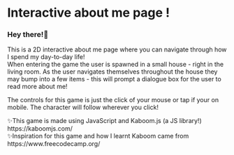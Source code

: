 # Interactive about me page !

<h3>Hey there!👋</h3>
<p>
  This is a 2D interactive about me page where you can navigate through how I spend my day-to-day life!
</br>
  When entering the game the user is spawned in a small house - right in the living room. As the user navigates themselves throughout the house they may bump into a few items - this will prompt a dialogue box for the user to read more about me!
</p>
<p>
  The controls for this game is just the click of your mouse or tap if your on mobile. The character will follow wherever you click!
</p>
<p>
  ✨This game is made using JavaScript and Kaboom.js (a JS library!) https://kaboomjs.com/
</br>
  ✨Inspiration for this game and how I learnt Kaboom came from https://www.freecodecamp.org/ 
</p>
